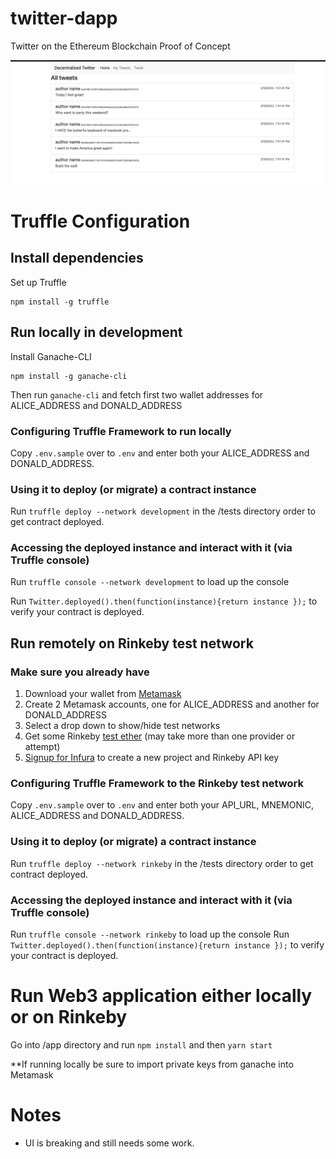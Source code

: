 # twitter-dapp
Twitter on the Ethereum Blockchain Proof of Concept

![Screenshot](screenshot.png)

# Truffle Configuration

## Install dependencies

Set up Truffle
```
npm install -g truffle
```

## Run locally in development

Install Ganache-CLI
```
npm install -g ganache-cli
```

Then run `ganache-cli` and fetch first two wallet addresses for ALICE_ADDRESS and DONALD_ADDRESS

### Configuring Truffle Framework to run locally

Copy `.env.sample` over to `.env` and enter both your ALICE_ADDRESS and DONALD_ADDRESS.

### Using it to deploy (or migrate) a contract instance

Run `truffle deploy --network development` in the /tests directory order to get contract deployed.

### Accessing the deployed instance and interact with it (via Truffle console)

Run `truffle console --network development` to load up the console 

Run `Twitter.deployed().then(function(instance){return instance });` to verify your contract is deployed.

## Run remotely on Rinkeby test network

### Make sure you already have
1. Download your wallet from [Metamask](https://metamask.io/)
2. Create 2 Metamask accounts, one for ALICE_ADDRESS and another for DONALD_ADDRESS
3. Select a drop down to show/hide test networks
4. Get some Rinkeby [test ether](https://faucet.rinkeby.io/) (may take more than one provider or attempt)
5. [Signup for Infura](https://infura.io/register) to create a new project and Rinkeby API key

### Configuring Truffle Framework to the Rinkeby test network

Copy `.env.sample` over to `.env` and enter both your API_URL, MNEMONIC, ALICE_ADDRESS and DONALD_ADDRESS.

### Using it to deploy (or migrate) a contract instance

Run `truffle deploy --network rinkeby` in the /tests directory order to get contract deployed.

### Accessing the deployed instance and interact with it (via Truffle console)

Run `truffle console --network rinkeby` to load up the console 
Run `Twitter.deployed().then(function(instance){return instance });` to verify your contract is deployed.

# Run Web3 application either locally or on Rinkeby

Go into /app directory and run `npm install` and then `yarn start`

**If running locally be sure to import private keys from ganache into Metamask

# Notes

- UI is breaking and still needs some work.
